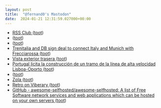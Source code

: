 ```yaml
---
layout: post
title:  "@fernand0's Mastodon"
date:  2024-01-21 12:31:59.027000+00:00
---
```

*  [RSS Club ](https://daverupert.com/rss-clu) ([toot](https://mastodon.social/@fernand0/111793951147720798))
*  [ ](https://mastodon.social/@macosas) ([toot](https://mastodon.social/@fernand0/111793825162754958))
*  [ ](https://mastodon.social/users/fernand0/statuses/111793824619303129/activity) ([toot](https://mastodon.social/users/fernand0/statuses/111793824619303129/activity))
*  [Trenitalia and DB sign deal to connect Italy and Munich with Frecciarossa  ](https://www.railtech.com/all/2024/01/05/trenitalia-and-db-sign-deal-to-connect-italy-and-munich-with-frecciarossa/) ([toot](https://mastodon.social/@fernand0/111793790086977032))
*  [Vista exterior trasera ](https://www.flickr.com/photos/fernand0/53456186692) ([toot](https://mastodon.social/@fernand0/111793789123496984))
*  [Portugal licita la construcción de un tramo de la línea de alta velocidad Lisboa-Oporto ](https://www.vialibre-ffe.com/noticias.asp?not=4125) ([toot](https://mastodon.social/@fernand0/111793767665952999))
*  [ ](https://www.railtech-europe.com/conference/) ([toot](https://mastodon.social/@fernand0/111793545185522723))
*  [Zola ](https://www.getzola.org) ([toot](https://mastodon.social/@fernand0/111793411312226978))
*  [Retro on Viberary ](https://vickiboykis.com/2024/01/05/retro-on-viberary) ([toot](https://mastodon.social/@fernand0/111793320837762348))
*  [GitHub - awesome-selfhosted/awesome-selfhosted: A list of Free Software network services and web applications which can be hosted on your own servers ](https://github.com/awesome-selfhosted/awesome-selfhoste) ([toot](https://mastodon.social/@fernand0/111793144452432619))
